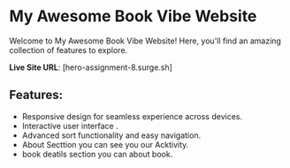 # My Awesome Book Vibe Website

Welcome to My Awesome  Book Vibe Website! Here, you'll find an amazing collection of features to explore.

**Live Site URL**: [hero-assignment-8.surge.sh]

## Features:
- Responsive design for seamless experience across devices.
- Interactive user interface .
- Advanced sort functionality and easy navigation.
- About Secttion you can see you our Acktivity.
- book deatils section you can about book.

